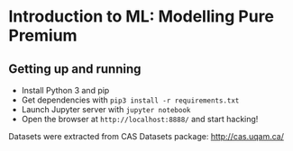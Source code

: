 # Introduction to ML: Modelling Pure Premium

## Getting up and running
* Install Python 3 and pip
* Get dependencies with `pip3 install -r requirements.txt`
* Launch Jupyter server with `jupyter notebook`
* Open the browser at `http://localhost:8888/` and start hacking!

Datasets were extracted from CAS Datasets package: http://cas.uqam.ca/
